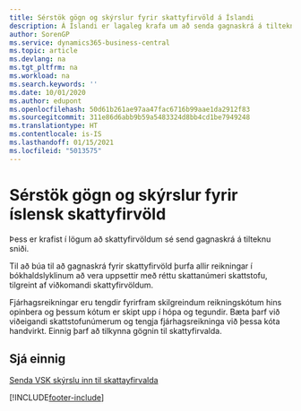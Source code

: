 ```yaml
---
title: Sérstök gögn og skýrslur fyrir skattyfirvöld á Íslandi
description: Á Íslandi er lagaleg krafa um að senda gagnaskrá á tilteknu sniði til skattyfirvalda.
author: SorenGP
ms.service: dynamics365-business-central
ms.topic: article
ms.devlang: na
ms.tgt_pltfrm: na
ms.workload: na
ms.search.keywords: ''
ms.date: 10/01/2020
ms.author: edupont
ms.openlocfilehash: 50d61b261ae97aa47fac6716b99aae1da2912f83
ms.sourcegitcommit: 311e86d6abb9b59a5483324d8bb4cd1be7949248
ms.translationtype: HT
ms.contentlocale: is-IS
ms.lasthandoff: 01/15/2021
ms.locfileid: "5013575"
---
```

# <a name="special-data-output-and-reports-for-the-icelandic-tax-authority"></a>Sérstök gögn og skýrslur fyrir íslensk skattyfirvöld

Þess er krafist í lögum að skattyfirvöldum sé send gagnaskrá á tilteknu sniði.  

Til að búa til að gagnaskrá fyrir skattyfirvöld þurfa allir reikningar í bókhaldslyklinum að vera uppsettir með réttu skattanúmeri skattstofu, tilgreint af viðkomandi skattyfirvöldum.  

Fjárhagsreikningar eru tengdir fyrirfram skilgreindum reikningskótum hins opinbera og þessum kótum er skipt upp í hópa og tegundir. Bæta þarf við viðeigandi skattstofunúmerum og tengja fjárhagsreikninga við þessa kóta handvirkt. Einnig þarf að tilkynna gögnin til skattyfirvalda.  

## <a name="see-also"></a>Sjá einnig
[Senda VSK skýrslu inn til skattayfirvalda](../../finance-how-report-vat.md)


[!INCLUDE[footer-include](../../includes/footer-banner.md)]